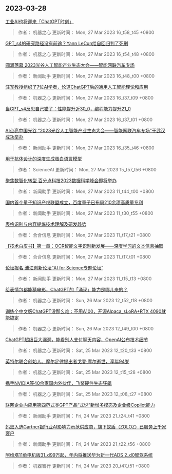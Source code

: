 
## 2023-03-28

 [工业AI也将迎来「ChatGPT时刻」](https://www.jiqizhixin.com/articles/2023-03-27-12)

> 作者： 机器之心  更新时间： Mon, 27 Mar 2023 16_t58_t45 +0800

 [GPT_s4的研究路径没有前途？Yann LeCun给自回归判了死刑](https://www.jiqizhixin.com/articles/2023-03-27-11)

> 作者： 机器之心  更新时间： Mon, 27 Mar 2023 16_t54_t48 +0800

 [圆满落幕   2023光谷人工智能产业生态大会——智能网联汽车专场](https://www.jiqizhixin.com/articles/2023-03-27-10)

> 作者： 新闻助手  更新时间： Mon, 27 Mar 2023 16_t48_t00 +0800

 [汪军教授组织了7位AI学者，论道ChatGPT后的通用人工智能理论和应用](https://www.jiqizhixin.com/articles/2023-03-27-7)

> 作者： 机器之心  更新时间： Mon, 27 Mar 2023 16_t37_t09 +0800

 [当GPT_s4反思自己错了：性能提升近30_0，编程能力提升21_0](https://www.jiqizhixin.com/articles/2023-03-27-9)

> 作者： 机器之心  更新时间： Mon, 27 Mar 2023 16_t37_t01 +0800

 [AI点亮中国光谷   “2023光谷人工智能产业生态大会——智能网联汽车专场”于武汉成功举办](https://www.jiqizhixin.com/articles/2023-03-27-8)

> 作者： 新闻助手  更新时间： Mon, 27 Mar 2023 16_t35_t46 +0800

 [用于抗体设计的深度生成蛋白语言模型](https://www.jiqizhixin.com/articles/2023-03-27-6)

> 作者： ScienceAI  更新时间： Mon, 27 Mar 2023 15_t57_t56 +0800

 [聚焦数智化转型 百分点科技2023数据科学峰会即将举办](https://www.jiqizhixin.com/articles/2023-03-27-4)

> 作者： 新闻助手  更新时间： Mon, 27 Mar 2023 11_t44_t00 +0800

 [国内首个量子知识产权联盟成立，百度量子已布局210余项高质量专利](https://www.jiqizhixin.com/articles/2023-03-27-3)

> 作者： 新闻助手  更新时间： Mon, 27 Mar 2023 11_t30_t55 +0800

 [表格识别与内容提炼技术理解及研发趋势](https://www.jiqizhixin.com/articles/2023-03-23-11)

> 作者： 合合信息  更新时间： Mon, 27 Mar 2023 11_t17_t21 +0800

 [【技术白皮书】第一章：OCR智能文字识别新发展——深度学习的文本信息抽取](https://www.jiqizhixin.com/articles/2023-03-27)

> 作者： 合合信息  更新时间： Mon, 27 Mar 2023 11_t17_t01 +0800

 [论坛报名   浦江创新论坛“AI for Science专题论坛”](https://www.jiqizhixin.com/articles/2023-03-27-2)

> 作者： 新闻助手  更新时间： Mon, 27 Mar 2023 11_t15_t13 +0800

 [给表情包都能猜电影，ChatGPT的「涌现」能力是哪儿来的？](https://www.jiqizhixin.com/articles/2023-03-26-2)

> 作者： 机器之心  更新时间： Sun, 26 Mar 2023 12_t52_t18 +0800

 [训练个中文版ChatGPT没那么难：不用A100，开源Alpaca_sLoRA+RTX 4090就能搞定](https://www.jiqizhixin.com/articles/2023-03-26)

> 作者： 机器之心  更新时间： Sun, 26 Mar 2023 12_t49_t00 +0800

 [ChatGPT超级巨大漏洞，能看别人支付聊天内容，OpenAI公布技术细节](https://www.jiqizhixin.com/articles/2023-03-25-3)

> 作者： 机器之心  更新时间： Sat, 25 Mar 2023 12_t20_t33 +0800

 [英特尔联合创始人、摩尔定律提出者戈登·摩尔逝世，享年94岁](https://www.jiqizhixin.com/articles/2023-03-25-2)

> 作者： 机器之心  更新时间： Sat, 25 Mar 2023 12_t15_t28 +0800

 [携手NVIDIA等40余家国内外伙伴，飞桨硬件生态狂飙](https://www.jiqizhixin.com/articles/2023-03-25)

> 作者： 机器之心  更新时间： Sat, 25 Mar 2023 12_t08_t27 +0800

 [联网企业内应用第四范式类GPT产品“式说”新增多模态及企业级Copilot能力](https://www.jiqizhixin.com/articles/2023-03-24-8)

> 作者： 新闻助手  更新时间： Fri, 24 Mar 2023 21_t24_t41 +0800

 [蚂蚁入选Gartner银行业AI影响力示范供应商，旗下蚁盾（ZOLOZ）已服务上千家客户](https://www.jiqizhixin.com/articles/2023-03-24-7)

> 作者： 新闻助手  更新时间： Fri, 24 Mar 2023 21_t22_t56 +0800

 [阿维塔11单电机版31_d99万起，年内将推送华为新一代ADS 2_d0智驾系统](https://www.jiqizhixin.com/articles/2023-03-24-6)

> 作者： 机器智行  更新时间： Fri, 24 Mar 2023 20_t47_t51 +0800
